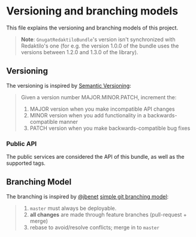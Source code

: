# Versioning and branching models

This file explains the versioning and branching models of this project.

> **Note**: `GnugatRedaktiloBundle`'s version isn't synchronized with
> Redaktilo's one (for e.g. the version 1.0.0 of the bundle uses the versions
> between 1.2.0 and 1.3.0 of the library).

## Versioning

The versioning is inspired by [Semantic Versioning](http://semver.org/):

> Given a version number MAJOR.MINOR.PATCH, increment the:
>
> 1. MAJOR version when you make incompatible API changes
> 2. MINOR version when you add functionality in a backwards-compatible manner
> 3. PATCH version when you make backwards-compatible bug fixes

### Public API

The public services are considered the API of this bundle, as well as the
supported tags.

## Branching Model

The branching is inspired by [@jbenet](https://github.com/jbenet)
[simple git branching model](https://gist.github.com/jbenet/ee6c9ac48068889b0912):

> 1. `master` must always be deployable.
> 2. **all changes** are made through feature branches (pull-request + merge)
> 3. rebase to avoid/resolve conflicts; merge in to `master`
